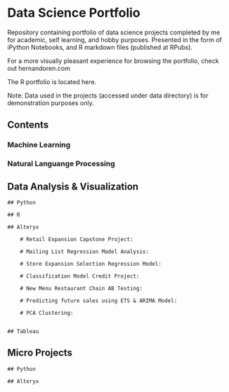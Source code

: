 # Data Science Portfolio

Repository containing portfolio of data science projects completed by me for academic, self learning, and hobby purposes. Presented in the form of iPython Notebooks, and R markdown files (published at RPubs).

For a more visually pleasant experience for browsing the portfolio, check out hernandoren.com

The R portfolio is located here.

Note: Data used in the projects (accessed under data directory) is for demonstration purposes only.

## Contents

### Machine Learning

### Natural Languange Processing


## Data Analysis & Visualization

	## Python

	## R 

	## Alteryx

		# Retail Expansion Capstone Project: 

		# Mailing List Regression Model Analysis: 	

		# Store Expansion Selection Regression Model:

		# Classification Model Credit Project:

		# New Menu Restaurant Chain AB Testing:

		# Predicting future sales using ETS & ARIMA Model:

		# PCA Clustering: 


	## Tableau

## Micro Projects
	
	## Python

	## Alteryx
